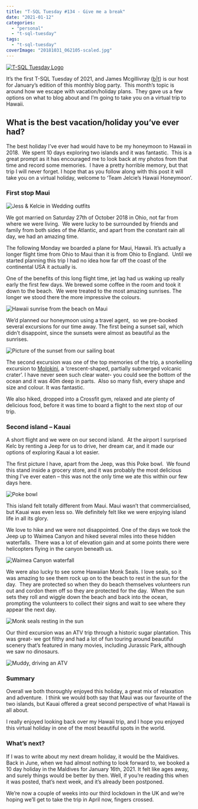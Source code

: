 ```yaml
---
title: "T-SQL Tuesday #134 - Give me a break"
date: "2021-01-12"
categories: 
  - "personal"
  - "t-sql-tuesday"
tags: 
  - "t-sql-tuesday"
coverImage: "20181031_062105-scaled.jpg"
---
```


[![T-SQL Tuesday Logo](images/tsqltues.png)](https://jimbabwe.co.za/2021/01/04/tsqltuesday-134-invitation/)

It’s the first T-SQL Tuesday of 2021, and James Mcgillivray ([b](https://jimbabwe.co.za/)|[t](https://twitter.com/JamesMcG_MSBI)) is our host for January’s edition of this monthly blog party.  This month’s topic is around how we escape with vacation/holiday plans.  They gave us a few options on what to blog about and I’m going to take you on a virtual trip to Hawaii.

## What is the best vacation/holiday you’ve ever had?

The best holiday I’ve ever had would have to be my honeymoon to Hawaii in 2018.  We spent 10 days exploring two islands and it was fantastic.  This is a great prompt as it has encouraged me to look back at my photos from that time and record some memories.  I have a pretty horrible memory, but that trip I will never forget. I hope that as you follow along with this post it will take you on a virtual holiday, welcome to ‘Team Jelcie’s Hawaii Honeymoon’.

### First stop Maui

![Jess & Kelcie in Wedding outfits](images/FB_IMG_1540745531257.jpg)

We got married on Saturday 27th of October 2018 in Ohio, not far from where we were living.  We were lucky to be surrounded by friends and family from both sides of the Atlantic, and apart from the constant rain all day, we had an amazing time. 

The following Monday we boarded a plane for Maui, Hawaii. It’s actually a longer flight time from Ohio to Maui than it is from Ohio to England.  Until we started planning this trip I had no idea how far off the coast of the continental USA it actually is.

One of the benefits of this long flight time, jet lag had us waking up really early the first few days. We brewed some coffee in the room and took it down to the beach.  We were treated to the most amazing sunrises. The longer we stood there the more impressive the colours.

![Hawaii sunrise from the beach on Maui](images/20181031_062105-scaled.jpg)

We’d planned our honeymoon using a travel agent,  so we pre-booked several excursions for our time away. The first being a sunset sail, which didn’t disappoint, since the sunsets were almost as beautiful as the sunrises.

![Picture of the sunset from our sailing boat](images/20181031_174225-1024x768.jpg)

The second excursion was one of the top memories of the trip, a snorkelling excursion to [Molokini](https://en.wikipedia.org/wiki/Molokini), a ‘crescent-shaped, partially submerged volcanic crater’. I have never seen such clear water- you could see the bottom of the ocean and it was 40m deep in parts.  Also so many fish, every shape and size and colour. It was fantastic. 

We also hiked, dropped into a Crossfit gym, relaxed and ate plenty of delicious food, before it was time to board a flight to the next stop of our trip.

### Second island – Kauai

A short flight and we were on our second island.  At the airport I surprised Kelc by renting a Jeep for us to drive, her dream car, and it made our options of exploring Kauai a lot easier. 

The first picture I have, apart from the Jeep, was this Poke bowl.  We found this stand inside a grocery store, and it was probably the most delicious thing I’ve ever eaten – this was not the only time we ate this within our few days here.

![Poke bowl](images/20181103_132824-768x1024.jpg)

This island felt totally different from Maui. Maui wasn’t that commercialised, but Kauai was even less so. We definitely felt like we were enjoying island life in all its glory.

We love to hike and we were not disappointed. One of the days we took the Jeep up to Waimea Canyon and hiked several miles into these hidden waterfalls.  There was a lot of elevation gain and at some points there were helicopters flying in the canyon beneath us.

![Waimea Canyon waterfall](images/20181104_112329-768x1024.jpg)

We were also lucky to see some Hawaiian Monk Seals. I love seals, so it was amazing to see them rock up on to the beach to rest in the sun for the day.  They are protected so when they do beach themselves volunteers run out and cordon them off so they are protected for the day.  When the sun sets they roll and wiggle down the beach and back into the ocean, prompting the volunteers to collect their signs and wait to see where they appear the next day. 

![Monk seals resting in the sun](images/20181104_072245-768x1024.jpg)

Our third excursion was an ATV trip through a historic sugar plantation. This was great- we got filthy and had a lot of fun touring around beautiful scenery that’s featured in many movies, including Jurassic Park, although we saw no dinosaurs.

![Muddy, driving an ATV](images/IMG-20181105-WA0081-769x1024.jpg)

### Summary

Overall we both thoroughly enjoyed this holiday, a great mix of relaxation and adventure.  I think we would both say that Maui was our favourite of the two islands, but Kauai offered a great second perspective of what Hawaii is all about.

I really enjoyed looking back over my Hawaii trip, and I hope you enjoyed this virtual holiday in one of the most beautiful spots in the world.

### What’s next?

If I was to write about my next dream holiday, it would be the Maldives. Back in June, when we had almost nothing to look forward to, we booked a 10 day holiday in the Maldives for January 16th, 2021. It felt like ages away, and surely things would be better by then. Well, if you’re reading this when it was posted, that’s next week, and it’s already been postponed.

We’re now a couple of weeks into our third lockdown in the UK and we’re hoping we’ll get to take the trip in April now, fingers crossed.
